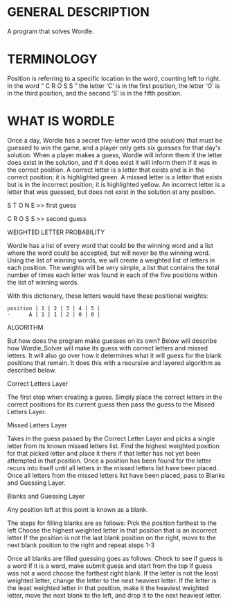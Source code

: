 # GENERAL DESCRIPTION

A program that solves Wordle.

# TERMINOLOGY

Position is referring to a specific location in the word, counting left to right. In the word “ C R O S S ” the letter ‘C’ is in the first position, the letter ‘O’ is in the third position, and the second ’S’ is in the fifth position.

# WHAT IS WORDLE

Once a day, Wordle has a secret five-letter word (the solution) that must be guessed to win the game, and a player only gets six guesses for that day's solution. When a player makes a guess, Wordle will inform them if the letter does exist in the solution, and if it does exist it will inform them if it was in the correct position. A correct letter is a letter that exists and is in the correct position; it is highlighted green. A missed letter is a letter that exists but is in the incorrect position; it is highlighted yellow. An incorrect letter is a letter that was guessed, but does not exist in the solution at any position.

S T O N E  >> first guess

C R O S S  >> second guess

WEIGHTED LETTER PROBABILITY

Wordle has a list of every word that could be the winning word and a list where the word could be accepted, but will never be the winning word. Using the list of winning words, we will create a weighted list of letters in each position. The weights will be very simple, a list that contains the total number of times each letter was found in each of the five positions within the list of winning words.

With this dictionary, these letters would have these positional weights:

	position | 1 | 2 | 3 | 4 | 5 |
	-      A | 1 | 1 | 2 | 0 | 0 | 



ALGORITHM

But how does the program make guesses on its own? Below will describe how Wordle_Solver will make its guess with correct letters and missed letters. It will also go over how it determines what it will guess for the blank positions that remain. It does this with a recursive and layered algorithm as described below.

Correct Letters Layer

The first stop when creating a guess. Simply place the correct letters in the correct positions for its current guess then pass the guess to the Missed Letters Layer.

Missed Letters Layer

Takes in the guess passed by the Correct Letter Layer and picks a single letter from its known missed letters list. Find the highest weighted position for that picked letter and place it there if that letter has not yet been attempted in that position. Once a position has been found for the letter recurs into itself until all letters in the missed letters list have been placed. Once all letters from the missed letters list have been placed, pass to Blanks and Guessing Layer.

Blanks and Guessing Layer

Any position left at this point is known as a blank.

The steps for filling blanks are as follows:
Pick the position farthest to the left
Choose the highest weighted letter in that position that is an incorrect letter
If the position is not the last blank position on the right, move to the next blank position to the right and repeat steps 1-3

Once all blanks are filled guessing goes as follows:
Check to see if guess is a word
If it is a word, make submit guess and start from the top
If guess was not a word choose the farthest right blank.
If the letter is not the least weighted letter, change the letter to the next heaviest letter.
If the letter is the least weighted letter in that position, make it the heaviest weighted letter, move the next blank to the left, and drop it to the next heaviest letter.





